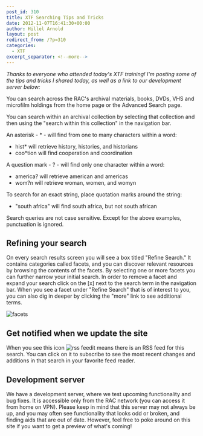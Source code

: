 ```yaml
---
post_id: 310
title: XTF Searching Tips and Tricks
date: 2012-11-07T16:41:30+00:00
author: Hillel Arnold
layout: post
redirect_from: /?p=310
categories:
  - XTF
excerpt_separator: <!--more-->
---
```

_Thanks to everyone who attended today's XTF training! I'm posting some of the tips and tricks I shared today, as well as a link to our development server below:_

You can search across the RAC's archival materials, books, DVDs, VHS and microfilm holdings from the home page or the Advanced Search page.

You can search within an archival collection by selecting that collection and then using the "search within this collection" in the navigation bar.<!--more-->

An asterisk - * - will find from one to many characters within a word:

 * hist* will retrieve history, histories, and historians
 * coo*tion will find cooperation and coordination

A question mark - ? - will find only one character within a word:

 * america? will retrieve american and americas
 * wom?n will retrieve woman, women, and womyn

To search for an exact string, place quotation marks around the string:

 * "south africa" will find south africa, but not south african

Search queries are not case sensitive. Except for the above examples, punctuation is ignored.

## Refining your search

On every search results screen you will see a box titled "Refine Search." It contains categories called facets, and you can discover relevant resources by browsing the contents of the facets. By selecting one or more facets you can further narrow your initial search. In order to remove a facet and expand your search click on the [x] next to the search term in the navigation bar. When you see a facet under "Refine Search" that is of interest to you, you can also dig in deeper by clicking the "more" link to see additional terms.

![facets](http://dimes.rockarch.org/xtf/icons/default/facets.png)

## Get notified when we update the site

When you see this icon  ![rss feed](http://collectionguides.rockarch.org/xtf/icons/default/i_rss.png)it means there is an RSS feed for this search. You can click on it to subscribe to see the most recent changes and additions in that search in your favorite feed reader.

## Development server

We have a development server, where we test upcoming functionality and bug fixes. It is accessible only from the RAC network (you can access it from home on VPN). Please keep in mind that this server may not always be up, and you may often see functionality that looks odd or broken, and finding aids that are out of date. However, feel free to poke around on this site if you want to get a preview of what's coming!
